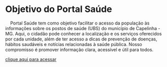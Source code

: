#                    Objetivo do Portal Saúde 
&nbsp;&nbsp;&nbsp;&nbsp;Portal Saúde tem como objetivo facilitar o acesso da população às informações sobre os postos de saúde (UBS) do município de Capelinha - MG. Aqui, o cidadão pode conhecer a localização e os serviços oferecidos por cada unidade, além de ter acesso a dicas de prevenção de doenças, hábitos saudáveis e notícias relacionadas à saúde pública. Nosso compromisso é promover informação clara, acessível e útil para todos.

[clique aqui para acessar](https://cleytonandrade.github.io/projeto-ubs/index.html)

